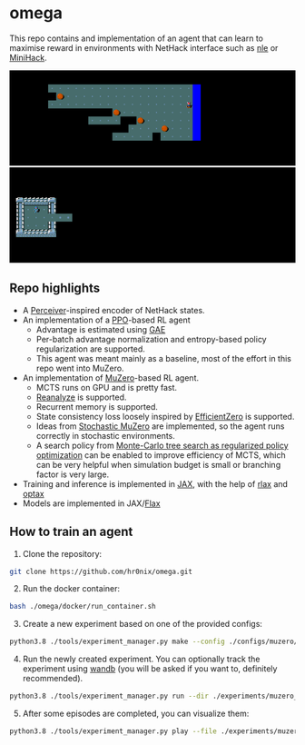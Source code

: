 # omega
This repo contains and implementation of an agent that can learn to maximise reward in environments with NetHack interface such as [nle](https://github.com/facebookresearch/nle) or [MiniHack](https://github.com/facebookresearch/minihack).

![Crossing a river](/images/river.gif)
![Fighting monsters in a narrow corridor](/images/corridor.gif)

## Repo highlights
* A [Perceiver](http://dpmd.ai/perceiver)-inspired encoder of NetHack states.
* An implementation of a [PPO](https://arxiv.org/abs/1707.06347)-based RL agent
  * Advantage is estimated using [GAE](https://arxiv.org/abs/1506.02438)
  * Per-batch advantage normalization and entropy-based policy regularization are supported.
  * This agent was meant mainly as a baseline, most of the effort in this repo went into MuZero.
* An implementation of [MuZero](https://arxiv.org/abs/1911.08265)-based RL agent.
  * MCTS runs on GPU and is pretty fast.
  * [Reanalyze](https://arxiv.org/abs/2104.06294) is supported.
  * Recurrent memory is supported.
  * State consistency loss loosely inspired by [EfficientZero](https://arxiv.org/abs/2111.00210) is supported.
  * Ideas from [Stochastic MuZero](https://openreview.net/forum?id=X6D9bAHhBQ1) are implemented, so the agent runs correctly in stochastic environments.
  * A search policy from [Monte-Carlo tree search as regularized policy optimization](https://arxiv.org/pdf/2007.12509.pdf) can be enabled to improve efficiency of MCTS, which can be very helpful when simulation budget is small or branching factor is very large.
* Training and inference is implemented in [JAX](https://github.com/google/jax), with the help of [rlax](https://github.com/deepmind/rlax) and [optax](https://github.com/deepmind/optax)
* Models are implemented in JAX/[Flax](https://github.com/google/flax)

## How to train an agent
1. Clone the repository:
```bash
git clone https://github.com/hr0nix/omega.git
```
2. Run the docker container:
```bash
bash ./omega/docker/run_container.sh
```
3. Create a new experiment based on one of the provided configs:
```bash
python3.8 ./tools/experiment_manager.py make --config ./configs/muzero/random_room_5x5.yaml --output-dir ./experiments/muzero_random_room_5x5
```
4. Run the newly created experiment. You can optionally track the experiment using [wandb](https://wandb.ai) (you will be asked if you want to, definitely recommended).
```bash
python3.8 ./tools/experiment_manager.py run --dir ./experiments/muzero_random_room_5x5 --gpu 0
```
5. After some episodes are completed, you can visualize them:
```bash
python3.8 ./tools/experiment_manager.py play --file ./experiments/muzero_random_room_5x5/episodes/<EPISODE_FILENAME_HERE>
```

